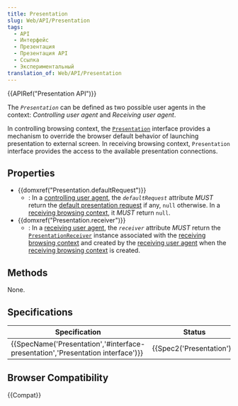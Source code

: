 ```yaml
---
title: Presentation
slug: Web/API/Presentation
tags:
  - API
  - Интерфейс
  - Презентация
  - Презентация API
  - Ссылка
  - Экспериментальный
translation_of: Web/API/Presentation
---
```


{{APIRef("Presentation API")}}

The _`Presentation`_ can be defined as two possible user agents in the context: _Controlling user agent_ and _Receiving user agent_.

In controlling browsing context, the [`Presentation`](https://www.w3.org/TR/presentation-api/#dfn-presentation) interface provides a mechanism to override the browser default behavior of launching presentation to external screen. In receiving browsing context, `Presentation` interface provides the access to the available presentation connections.

## Properties

- {{domxref("Presentation.defaultRequest")}}
  - : In a [controlling user agent](https://www.w3.org/TR/presentation-api/#dfn-controlling-user-agent), the _`defaultRequest`_ attribute _MUST_ return the [default presentation request](https://www.w3.org/TR/presentation-api/#dfn-default-presentation-request) if any, `null` otherwise. In a [receiving browsing context](https://www.w3.org/TR/presentation-api/#dfn-receiving-browsing-context), it _MUST_ return `null`.
- {{domxref("Presentation.receiver")}}
  - : In a [receiving user agent](https://www.w3.org/TR/presentation-api/#dfn-receiving-user-agent), the _`receiver`_ attribute _MUST_ return the [`PresentationReceiver`](https://www.w3.org/TR/presentation-api/#idl-def-presentationreceiver) instance associated with the [receiving browsing context](https://www.w3.org/TR/presentation-api/#dfn-receiving-browsing-context) and created by the [receiving user agent](https://www.w3.org/TR/presentation-api/#dfn-receiving-user-agent) when the [receiving browsing context](https://www.w3.org/TR/presentation-api/#dfn-receiving-browsing-context) is created.

## Methods

None.

## Specifications

| Specification                                                                                            | Status                           | Comment             |
| -------------------------------------------------------------------------------------------------------- | -------------------------------- | ------------------- |
| {{SpecName('Presentation','#interface-presentation','Presentation interface')}} | {{Spec2('Presentation')}} | Initial definition. |

## Browser Compatibility

{{Compat}}
